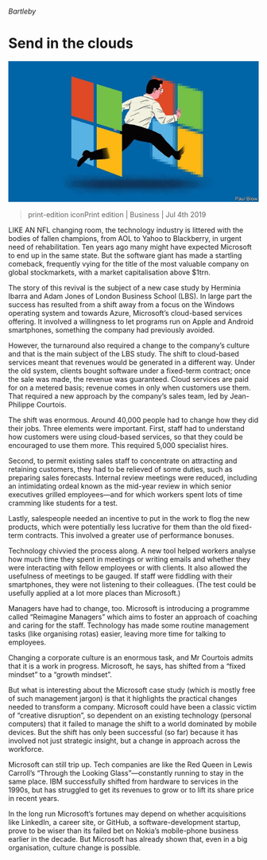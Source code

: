 ###### Bartleby

# Send in the clouds 

![image](images/20190706_wbd002.jpg) 

> print-edition iconPrint edition | Business | Jul 4th 2019 

LIKE AN NFL changing room, the technology industry is littered with the bodies of fallen champions, from AOL to Yahoo to Blackberry, in urgent need of rehabilitation. Ten years ago many might have expected Microsoft to end up in the same state. But the software giant has made a startling comeback, frequently vying for the title of the most valuable company on global stockmarkets, with a market capitalisation above $1trn. 

The story of this revival is the subject of a new case study by Herminia Ibarra and Adam Jones of London Business School (LBS). In large part the success has resulted from a shift away from a focus on the Windows operating system and towards Azure, Microsoft’s cloud-based services offering. It involved a willingness to let programs run on Apple and Android smartphones, something the company had previously avoided. 

However, the turnaround also required a change to the company’s culture and that is the main subject of the LBS study. The shift to cloud-based services meant that revenues would be generated in a different way. Under the old system, clients bought software under a fixed-term contract; once the sale was made, the revenue was guaranteed. Cloud services are paid for on a metered basis; revenue comes in only when customers use them. That required a new approach by the company’s sales team, led by Jean-Philippe Courtois. 

The shift was enormous. Around 40,000 people had to change how they did their jobs. Three elements were important. First, staff had to understand how customers were using cloud-based services, so that they could be encouraged to use them more. This required 5,000 specialist hires. 

Second, to permit existing sales staff to concentrate on attracting and retaining customers, they had to be relieved of some duties, such as preparing sales forecasts. Internal review meetings were reduced, including an intimidating ordeal known as the mid-year review in which senior executives grilled employees—and for which workers spent lots of time cramming like students for a test. 

Lastly, salespeople needed an incentive to put in the work to flog the new products, which were potentially less lucrative for them than the old fixed-term contracts. This involved a greater use of performance bonuses. 

Technology chivvied the process along. A new tool helped workers analyse how much time they spent in meetings or writing emails and whether they were interacting with fellow employees or with clients. It also allowed the usefulness of meetings to be gauged. If staff were fiddling with their smartphones, they were not listening to their colleagues. (The test could be usefully applied at a lot more places than Microsoft.) 

Managers have had to change, too. Microsoft is introducing a programme called “Reimagine Managers” which aims to foster an approach of coaching and caring for the staff. Technology has made some routine management tasks (like organising rotas) easier, leaving more time for talking to employees. 

Changing a corporate culture is an enormous task, and Mr Courtois admits that it is a work in progress. Microsoft, he says, has shifted from a “fixed mindset” to a “growth mindset”. 

But what is interesting about the Microsoft case study (which is mostly free of such management jargon) is that it highlights the practical changes needed to transform a company. Microsoft could have been a classic victim of “creative disruption”, so dependent on an existing technology (personal computers) that it failed to manage the shift to a world dominated by mobile devices. But the shift has only been successful (so far) because it has involved not just strategic insight, but a change in approach across the workforce. 

Microsoft can still trip up. Tech companies are like the Red Queen in Lewis Carroll’s “Through the Looking Glass”—constantly running to stay in the same place. IBM successfully shifted from hardware to services in the 1990s, but has struggled to get its revenues to grow or to lift its share price in recent years. 

In the long run Microsoft’s fortunes may depend on whether acquisitions like LinkedIn, a career site, or GitHub, a software-development startup, prove to be wiser than its failed bet on Nokia’s mobile-phone business earlier in the decade. But Microsoft has already shown that, even in a big organisation, culture change is possible. 

